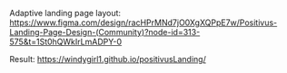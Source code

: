 Adaptive landing page layout:
https://www.figma.com/design/racHPrMNd7jO0XgXQPpE7w/Positivus-Landing-Page-Design-(Community)?node-id=313-575&t=1St0hQWkIrLmADPY-0

Result: https://windygirl1.github.io/positivusLanding/
